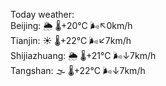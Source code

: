 Today weather:  
Beijing: 🌦 🌡️+20°C 🌬️↖0km/h  
Tianjin: ☀️ 🌡️+22°C 🌬️↙7km/h  
Shijiazhuang: 🌦 🌡️+21°C 🌬️↓7km/h  
Tangshan: 🌫  🌡️+22°C 🌬️↓7km/h  
